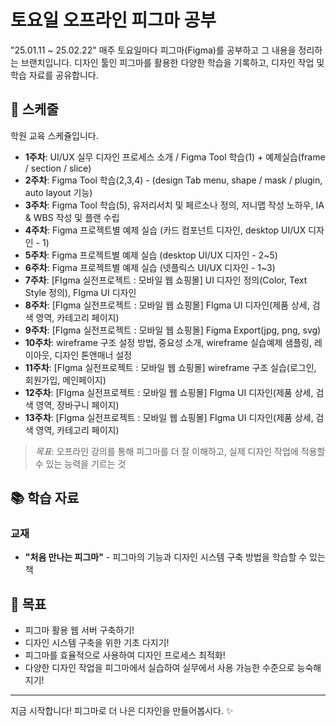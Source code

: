 # 토요일 오프라인 피그마 공부

"25.01.11 ~ 25.02.22" 매주 토요일마다 피그마(Figma)를 공부하고 그 내용을 정리하는 브랜치입니다.
디자인 툴인 피그마를 활용한 다양한 학습을 기록하고, 디자인 작업 및 학습 자료를 공유합니다.

## 📅 스케줄

학원 교육 스케쥴입니다.

- **1주차**: UI/UX 실무 디자인 프로세스 소개 / Figma Tool 학습(1) + 예제실습(frame / section / slice)
- **2주차**: Figma Tool 학습(2,3,4) - (design Tab menu, shape / mask / plugin, auto layout 기능)
- **3주차**: Figma Tool 학습(5), 유저리서치 및 페르소나 정의, 저니맵 작성 노하우, IA & WBS 작성 및 플랜 수립
- **4주차**: Figma 프로젝트별 예제 실습 (카드 컴포넌트 디자인, desktop UI/UX 디자인 - 1)
- **5주차**: Figma 프로젝트별 예제 실습 (desktop UI/UX 디자인 - 2~5)
- **6주차**: Figma 프로젝트별 예제 실습 (넷플릭스 UI/UX 디자인 - 1~3)
- **7주차**: [FIgma 실전프로젝트 : 모바일 웹 쇼핑몰] UI 디자인 정의(Color, Text Style 정의), FIgma UI 디자인
- **8주차**: [FIgma 실전프로젝트 : 모바일 웹 쇼핑몰] FIgma UI 디자인(제품 상세, 검색 영역, 카테고리 페이지)
- **9주차**: [FIgma 실전프로젝트 : 모바일 웹 쇼핑몰] Figma Export(jpg, png, svg)
- **10주차**: wireframe 구조 설정 방법, 중요성 소개, wireframe 실습예제 샘플링, 레이아웃, 디자인 톤앤매너 설정
- **11주차**: [FIgma 실전프로젝트 : 모바일 웹 쇼핑몰] wireframe 구조 실습(로그인, 회원가입, 메인페이지)
- **12주차**: [FIgma 실전프로젝트 : 모바일 웹 쇼핑몰] FIgma UI 디자인(제품 상세, 검색 영역, 장바구니 페이지)
- **13주차**: [FIgma 실전프로젝트 : 모바일 웹 쇼핑몰] FIgma UI 디자인(제품 상세, 검색 영역, 카테고리 페이지)

> *목표*: 오프라인 강의를 통해 피그마를 더 잘 이해하고, 실제 디자인 작업에 적용할 수 있는 능력을 기르는 것

## 📚 학습 자료

### 교재

- **"처음 만나는 피그마"** - 피그마의 기능과 디자인 시스템 구축 방법을 학습할 수 있는 책

## 🎯 목표

- 피그마 활용 웹 서버 구축하기!
- 디자인 시스템 구축을 위한 기초 다지기!
- 피그마를 효율적으로 사용하여 디자인 프로세스 최적화!
- 다양한 디자인 작업을 피그마에서 실습하여 실무에서 사용 가능한 수준으로 능숙해지기!

---

지금 시작합니다! 피그마로 더 나은 디자인을 만들어봅시다. ✨
